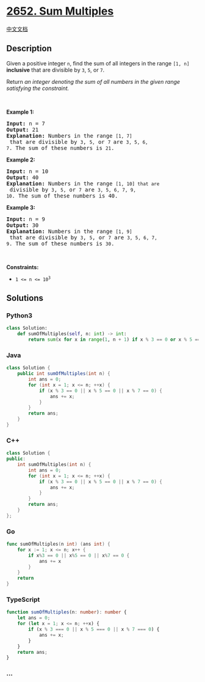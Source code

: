 # [2652. Sum Multiples](https://leetcode.com/problems/sum-multiples)

[中文文档](/solution/2600-2699/2652.Sum%20Multiples/README.md)

## Description

<p>Given a positive integer <code>n</code>, find the sum of all integers in the range <code>[1, n]</code> <strong>inclusive</strong> that are divisible by <code>3</code>, <code>5</code>, or <code>7</code>.</p>

<p>Return <em>an integer denoting the sum of all numbers in the given range satisfying&nbsp;the constraint.</em></p>

<p>&nbsp;</p>
<p><strong class="example">Example 1:</strong></p>

<pre>
<strong>Input:</strong> n = 7
<strong>Output:</strong> 21
<strong>Explanation:</strong> Numbers in the range <code>[1, 7]</code> that are divisible by <code>3</code>, <code>5,</code> or <code>7 </code>are <code>3, 5, 6, 7</code>. The sum of these numbers is <code>21</code>.
</pre>

<p><strong class="example">Example 2:</strong></p>

<pre>
<strong>Input:</strong> n = 10
<strong>Output:</strong> 40
<strong>Explanation:</strong> Numbers in the range <code>[1, 10] that are</code> divisible by <code>3</code>, <code>5,</code> or <code>7</code> are <code>3, 5, 6, 7, 9, 10</code>. The sum of these numbers is 40.
</pre>

<p><strong class="example">Example 3:</strong></p>

<pre>
<strong>Input:</strong> n = 9
<strong>Output:</strong> 30
<strong>Explanation:</strong> Numbers in the range <code>[1, 9]</code> that are divisible by <code>3</code>, <code>5</code>, or <code>7</code> are <code>3, 5, 6, 7, 9</code>. The sum of these numbers is <code>30</code>.
</pre>

<p>&nbsp;</p>
<p><strong>Constraints:</strong></p>

<ul>
	<li><code>1 &lt;= n &lt;= 10<sup>3</sup></code></li>
</ul>

## Solutions

<!-- tabs:start -->

### **Python3**

```python
class Solution:
    def sumOfMultiples(self, n: int) -> int:
        return sum(x for x in range(1, n + 1) if x % 3 == 0 or x % 5 == 0 or x % 7 == 0)
```

### **Java**

```java
class Solution {
    public int sumOfMultiples(int n) {
        int ans = 0;
        for (int x = 1; x <= n; ++x) {
            if (x % 3 == 0 || x % 5 == 0 || x % 7 == 0) {
                ans += x;
            }
        }
        return ans;
    }
}
```

### **C++**

```cpp
class Solution {
public:
    int sumOfMultiples(int n) {
        int ans = 0;
        for (int x = 1; x <= n; ++x) {
            if (x % 3 == 0 || x % 5 == 0 || x % 7 == 0) {
                ans += x;
            }
        }
        return ans;
    }
};
```

### **Go**

```go
func sumOfMultiples(n int) (ans int) {
	for x := 1; x <= n; x++ {
		if x%3 == 0 || x%5 == 0 || x%7 == 0 {
			ans += x
		}
	}
	return
}
```

### **TypeScript**

```ts
function sumOfMultiples(n: number): number {
    let ans = 0;
    for (let x = 1; x <= n; ++x) {
        if (x % 3 === 0 || x % 5 === 0 || x % 7 === 0) {
            ans += x;
        }
    }
    return ans;
}
```

### **...**

```

```

<!-- tabs:end -->

